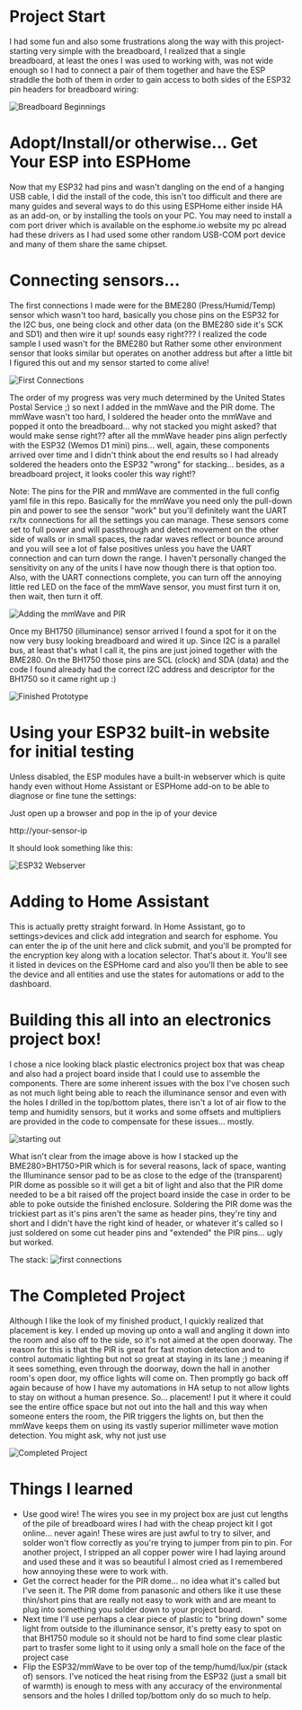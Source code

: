 
# Project Start

I had some fun and also some frustrations along the way with this project-starting very simple with the breadboard, I realized that a single breadboard, at least the ones I was used to working with, was not wide enough so I had to connect a pair of them together and have the ESP straddle the both of them in order to gain access to both sides of the ESP32 pin headers for breadboard wiring:

![Breadboard Beginnings](images/breadboard-beginnings.jpg)

# Adopt/Install/or otherwise... Get Your ESP into ESPHome

Now that my ESP32 had pins and wasn't dangling on the end of a hanging USB cable, I did the install of the code, this isn't too difficult and there are many guides and several ways to do this using ESPHome either inside HA as an add-on, or by installing the tools on your PC. You may need to install a com port driver which is available on the esphome.io website my pc alread had these drivers as I had used some other random USB-COM port device and many of them share the same chipset.

# Connecting sensors...

The first connections I made were for the BME280 (Press/Humid/Temp) sensor which wasn't too hard, basically you chose pins on the ESP32 for the I2C bus, one being clock and other data (on the BME280 side it's SCK and SD1) and then wire it up! sounds easy right??? I realized the code sample I used wasn't for the BME280 but Rather some other environment sensor that looks similar but operates on another address but after a little bit I figured this out and my sensor started to come alive!

![First Connections](images/first%20connections.jpg)

The order of my progress was very much determined by the United States Postal Service ;) so next I added in the mmWave and the PIR dome. The mmWave wasn't too hard, I soldered the header onto the mmWave and popped it onto the breadboard... why not stacked you might asked? that would make sense right?? after all the mmWave header pins align perfectly with the ESP32 (Wemos D1 mini) pins... well, again, these components arrived over time and I didn't think about the end results so I had already soldered the headers onto the ESP32 "wrong" for stacking... besides, as a breadboard project, it looks cooler this way right!?

Note: The pins for the PIR and mmWave are commented in the full config yaml file in this repo. Basically for the mmWave you need only the pull-down pin and power to see the sensor "work" but you'll definitely want the UART rx/tx connections for all the settings you can manage. These sensors come set to full power and will passthrough and detect movement on the other side of walls or in small spaces, the radar waves reflect or bounce around and you will see a lot of false positives unless you have the UART connection and can turn down the range. I haven't personally changed the sensitivity on any of the units I have now though there is that option too. Also, with the UART connections complete, you can turn off the annoying little red LED on the face of the mmWave sensor, you must first turn it on, then wait, then turn it off.
 
![Adding the mmWave and PIR](images/adding%20the%20mmwave%20and%20pir.jpg)

Once my BH1750 (illuminance) sensor arrived I found a spot for it on the now very busy looking breadboard and wired it up. Since I2C is a parallel bus, at least that's what I call it, the pins are just joined together with the BME280. On the BH1750 those pins are SCL (clock) and SDA (data) and the code I found already had the correct I2C address and descriptor for the BH1750 so it came right up :)

![Finished Prototype](images/finished%20prototype.jpg)


# Using your ESP32 built-in website for initial testing

Unless disabled, the ESP modules have a built-in webserver which is quite handy even without Home Assistant or ESPHome add-on to be able to diagnose or fine tune the settings:

Just open up a browser and pop in the ip of your device

http://your-sensor-ip

It should look something like this:

![ESP32 Webserver](images/esp32-webserver.png)


# Adding to Home Assistant

This is actually pretty straight forward. In Home Assistant, go to settings>devices and click add integration and search for esphome. You can enter the ip of the unit here and click submit, and you'll be prompted for the encryption key along with a location selector. That's about it. You'll see it listed in devices on the ESPHome card and also you'll then be able to see the device and all entities and use the states for automations or add to the dashboard.


# Building this all into an electronics project box!

I chose a nice looking black plastic electronics project box that was cheap and also had a project board inside that I could use to assemble the components. There are some inherent issues with the box I've chosen such as not much light being able to reach the illuminance sensor and even with the holes I drilled in the top/bottom plates, there isn't a lot of air flow to the temp and humidity sensors, but it works and some offsets and multipliers are provided in the code to compensate for these issues... mostly.

![starting out](images/espresence-mmwave-multi-sensor-internals.jpg)

What isn't clear from the image above is how I stacked up the BME280>BH1750>PIR which is for several reasons, lack of space, wanting the Illuminance sensor pad to be as close to the edge of the (transparent) PIR dome as possible so it will get a bit of light and also that the PIR dome needed to be a bit raised off the project board inside the case in order to be able to poke outside the finished enclosure. Soldering the PIR dome was the trickiest part as it's pins aren't the same as header pins, they're tiny and short and I didn't have the right kind of header, or whatever it's called so I just soldered on some cut header pins and "extended" the PIR pins... ugly but worked.

The stack:
![first connections](images/bme280+bh1750-stack.jpg)

# The Completed Project

Although I like the look of my finished product, I quickly realized that placement is key. I ended up moving up onto a wall and angling it down into the room and also off to the side, so it's not aimed at the open doorway. The reason for this is that the PIR is great for fast motion detection and to control automatic lighting but not so great at staying in its lane ;) meaning if it sees something, even through the doorway, down the hall in another room's open door, my office lights will come on. Then promptly go back off again because of how I have my automations in HA setup to not allow lights to stay on without a human presence. So... placement! I put it where it could see the entire office space but not out into the hall and this way when someone enters the room, the PIR triggers the lights on, but then the mmWave keeps them on using its vastly superior millimeter wave motion detection. You might ask, why not just use

![Completed Project](images/completed%20project.jpg)

# Things I learned

* Use good wire! The wires you see in my project box are just cut lengths of the pile of breadboard wires I had with the cheap project kit I got online... never again! These wires are just awful to try to silver, and solder won't flow correctly as you're trying to jumper from pin to pin. For another project, I stripped an all copper power wire I had laying around and used these and it was so beautiful I almost cried as I remembered how annoying these were to work with.
* Get the correct header for the PIR dome... no idea what it's called but I've seen it. The PIR dome from panasonic and others like it use these thin/short pins that are really not easy to work with and are meant to plug into something you solder down to your project board.
* Next time I'll use perhaps a clear piece of plastic to "bring down" some light from outside to the illuminance sensor, it's pretty easy to spot on that BH1750 module so it should not be hard to find some clear plastic part to trasfer some light to it using only a small hole on the face of the project case
* Flip the ESP32/mmWave to be over top of the temp/humd/lux/pir (stack of) sensors. I've noticed the heat rising from the ESP32 (just a small bit of warmth) is enough to mess with any accuracy of the environmental sensors and the holes I drilled top/bottom only do so much to help.
